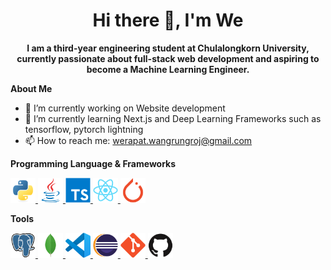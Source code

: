 <h1 align = "center">Hi there 👋, I'm We</h1>
<p align = "center"><b>
  I am a third-year engineering student at Chulalongkorn University, currently passionate about full-stack web development and aspiring to become a Machine Learning Engineer.
</b></p>

**About Me**

- 🔭 I’m currently working on Website development
- 🌱 I’m currently learning Next.js and Deep Learning Frameworks such as tensorflow, pytorch lightning
- 📫 How to reach me: [werapat.wangrungroj@gmail.com](werapat.wangrungroj@gmail.com)

**Programming Language & Frameworks**

<a href="https://www.python.org/">
          <img
            src="https://raw.githubusercontent.com/devicons/devicon/master/icons/python/python-original.svg"
            width="40"
            height="40"
          />
        </a>
<a href="https://www.java.com/en/">
          <img
            src="https://raw.githubusercontent.com/devicons/devicon/master/icons/java/java-original.svg"
            width="40"
            height="40"
          />
        </a>
<a href="https://www.typescriptlang.org/docs/">
          <img
            src="https://raw.githubusercontent.com/devicons/devicon/master/icons/typescript/typescript-original.svg"
            width="40"
            height="40"
          />
        </a>
<a href="https://react.dev/">
          <img
            src="https://raw.githubusercontent.com/devicons/devicon/master/icons/react/react-original.svg"
            width="40"
            height="40"
          />
        </a>

<a href="https://pytorch.org/">
          <img
            src="https://raw.githubusercontent.com/devicons/devicon/master/icons/pytorch/pytorch-original.svg"
            width="40"
            height="40"
          />
        </a>

**Tools**

<a href="https://www.postgresql.org/">
<img
            src="https://raw.githubusercontent.com/devicons/devicon/master/icons/postgresql/postgresql-original.svg"
            width="40"
            height="40"
          />
</a>
<a href="https://www.mongodb.com/">
<img
            src="https://raw.githubusercontent.com/devicons/devicon/master/icons/mongodb/mongodb-original.svg"
            width="40"
            height="40"
          />
</a>
<a href="https://code.visualstudio.com/">
<img
            src="https://raw.githubusercontent.com/devicons/devicon/master/icons/vscode/vscode-original.svg"
            width="40"
            height="40"
          />
</a>
<a href="https://eclipseide.org/">
<img
            src="https://raw.githubusercontent.com/devicons/devicon/master/icons/eclipse/eclipse-original.svg"
            width="40"
            height="40"
          />
</a>
<a href="https://git-scm.com/">
<img
            src="https://raw.githubusercontent.com/devicons/devicon/master/icons/git/git-original.svg"
            width="40"
            height="40"
          />
</a>
<a href="https://github.com/hellp002">
<img
            src="https://raw.githubusercontent.com/devicons/devicon/master/icons/github/github-original.svg"
            width="40"
            height="40"
          />
</a>






